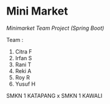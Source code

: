 # Mini Market
_Minimarket Team Project (Spring Boot)_

Team : 
1. Citra F
2. Irfan S
3. Rani T
4. Reki A
5. Roy R
6. Yusuf H

SMKN 1 KATAPANG x SMKN 1 KAWALI
